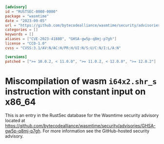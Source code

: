 ```toml
[advisory]
id = "RUSTSEC-0000-0000"
package = "wasmtime"
date = "2023-09-05"
url = "https://github.com/bytecodealliance/wasmtime/security/advisories/GHSA-gw5p-q8mj-p7gh"
categories = []
keywords = []
aliases = ["CVE-2023-41880", "GHSA-gw5p-q8mj-p7gh"]
license = "CC0-1.0"
cvss = "CVSS:3.1/AV:N/AC:H/PR:H/UI:N/S:U/C:N/I:L/A:N"

[versions]
patched = [">= 10.0.2, < 11.0.0", ">= 11.0.2, < 12.0.0", ">= 12.0.2"]
```

# Miscompilation of wasm `i64x2.shr_s` instruction with constant input on x86\_64

This is an entry in the RustSec database for the Wasmtime security advisory
located at
https://github.com/bytecodealliance/wasmtime/security/advisories/GHSA-gw5p-q8mj-p7gh.
For more information see the GitHub-hosted security advisory.
